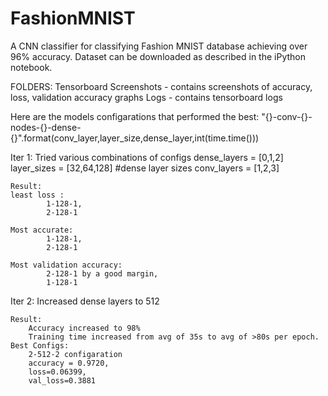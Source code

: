 # FashionMNIST
A CNN classifier for classifying Fashion MNIST database achieving over 96% accuracy.
Dataset can be downloaded as described in the iPython notebook.

FOLDERS:
Tensorboard Screenshots - contains screenshots of accuracy, loss, validation accuracy graphs
Logs - contains tensorboard logs


Here are the models configarations that performed the best:
"{}-conv-{}-nodes-{}-dense-{}".format(conv_layer,layer_size,dense_layer,int(time.time()))

Iter 1: Tried various combinations of configs 
		dense_layers = [0,1,2]
		layer_sizes = [32,64,128] #dense layer sizes
		conv_layers = [1,2,3]
		
	Result:
	least loss : 
			1-128-1, 
			2-128-1
			
	Most accurate:
			1-128-1, 
			2-128-1

	Most validation accuracy:
			2-128-1 by a good margin, 
			1-128-1
			
Iter 2: Increased dense layers to 512

	Result:
		Accuracy increased to 98% 
		Training time increased from avg of 35s to avg of >80s per epoch.
	Best Configs:	
		2-512-2 configaration 
		accuracy = 0.9720, 
		loss=0.06399,
		val_loss=0.3881


		
